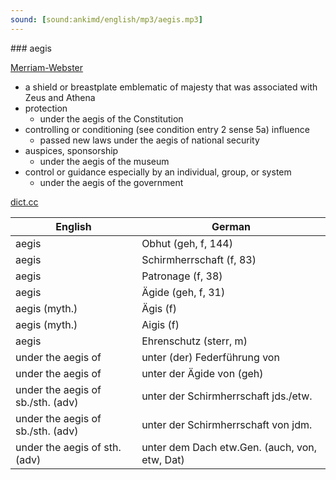 ```yaml
---
sound: [sound:ankimd/english/mp3/aegis.mp3]
---
```


\### aegis

[Merriam-Webster](https://www.merriam-webster.com/dictionary/aegis)

- a shield or breastplate emblematic of majesty that was associated with Zeus and Athena
- protection
    - under the aegis of the Constitution
- controlling or conditioning (see condition entry 2 sense 5a) influence
    - passed new laws under the aegis of national security
- auspices, sponsorship
    - under the aegis of the museum
- control or guidance especially by an individual, group, or system
    - under the aegis of the government

[dict.cc](https://www.dict.cc/aegis)

| English        | German       |
| -------------- | ------------ |
| aegis | Obhut (geh, f, 144) |
| aegis | Schirmherrschaft (f, 83) |
| aegis | Patronage (f, 38) |
| aegis | Ägide (geh, f, 31) |
| aegis (myth.) | Ägis (f) |
| aegis (myth.) | Aigis (f) |
| aegis | Ehrenschutz (sterr, m) |
| under the aegis of | unter (der) Federführung von |
| under the aegis of | unter der Ägide von (geh) |
| under the aegis of sb./sth. (adv) | unter der Schirmherrschaft jds./etw. |
| under the aegis of sb./sth. (adv) | unter der Schirmherrschaft von jdm. |
| under the aegis of sth. (adv) | unter dem Dach etw.Gen. (auch, von, etw, Dat) |
